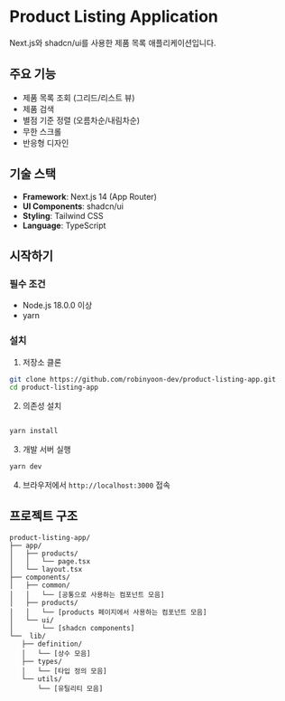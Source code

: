 # Product Listing Application

Next.js와 shadcn/ui를 사용한 제품 목록 애플리케이션입니다.

## 주요 기능

- 제품 목록 조회 (그리드/리스트 뷰)
- 제품 검색
- 별점 기준 정렬 (오름차순/내림차순)
- 무한 스크롤
- 반응형 디자인

## 기술 스택

- **Framework**: Next.js 14 (App Router)
- **UI Components**: shadcn/ui
- **Styling**: Tailwind CSS
- **Language**: TypeScript

## 시작하기

### 필수 조건

- Node.js 18.0.0 이상
- yarn

### 설치

1. 저장소 클론
```bash
git clone https://github.com/robinyoon-dev/product-listing-app.git
cd product-listing-app
```

2. 의존성 설치
```bash

yarn install
```

3. 개발 서버 실행
```bash
yarn dev
```

4. 브라우저에서 `http://localhost:3000` 접속

## 프로젝트 구조

```
product-listing-app/
├── app/
│   ├── products/
│   │   └── page.tsx
│   └── layout.tsx
├── components/
│   ├── common/
│   │   └── [공통으로 사용하는 컴포넌트 모음]
│   ├── products/
│   │   └── [products 페이지에서 사용하는 컴포넌트 모음]
│   └── ui/
│       └── [shadcn components]
└──  lib/
   ├── definition/
   │   └── [상수 모음]
   ├── types/
   │   └── [타입 정의 모음]
   └── utils/
       └── [유틸리티 모음]

```

